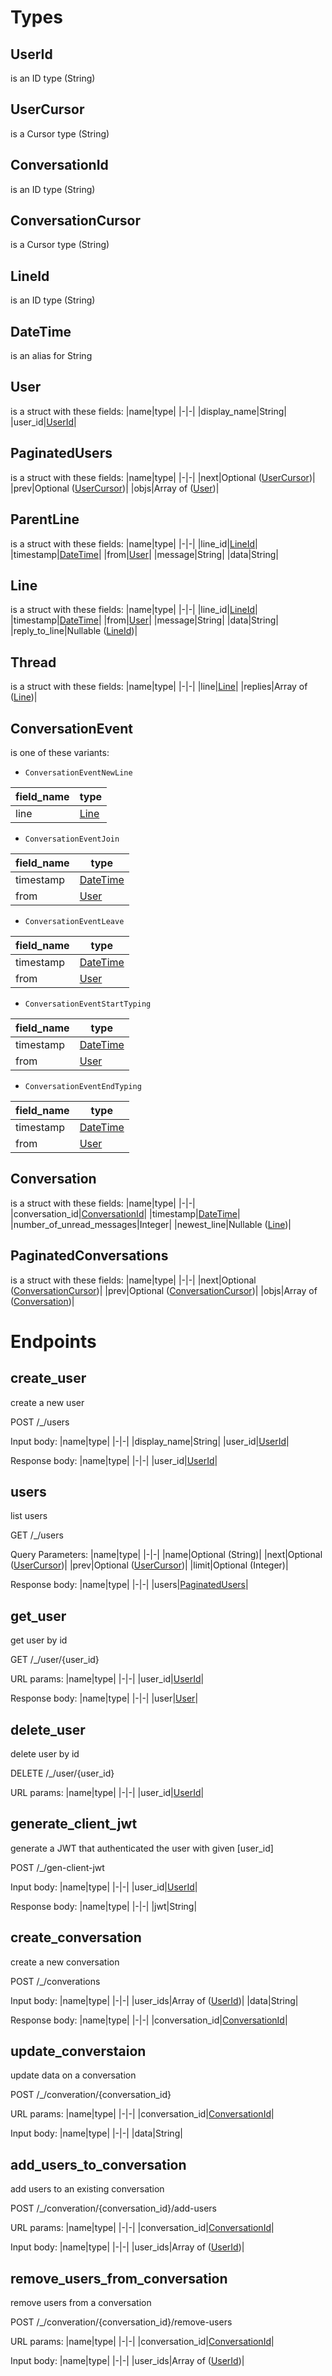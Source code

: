 <!-- AUTOMATICALLY GENERATED BY codegen/main.ml -->

# Types

## UserId

is an ID type (String)

## UserCursor

is a Cursor type (String)

## ConversationId

is an ID type (String)

## ConversationCursor

is a Cursor type (String)

## LineId

is an ID type (String)

## <a name="DateTime">DateTime</a>

  is an alias for String

## <a name="User">User</a>

is a struct with these fields:
|name|type|
|-|-|
|display_name|String|
|user_id|[UserId](#UserId)|

## <a name="PaginatedUsers">PaginatedUsers</a>

is a struct with these fields:
|name|type|
|-|-|
|next|Optional ([UserCursor](#UserCursor))|
|prev|Optional ([UserCursor](#UserCursor))|
|objs|Array of ([User](#User))|

## <a name="ParentLine">ParentLine</a>

is a struct with these fields:
|name|type|
|-|-|
|line_id|[LineId](#LineId)|
|timestamp|[DateTime](#DateTime)|
|from|[User](#User)|
|message|String|
|data|String|

## <a name="Line">Line</a>

is a struct with these fields:
|name|type|
|-|-|
|line_id|[LineId](#LineId)|
|timestamp|[DateTime](#DateTime)|
|from|[User](#User)|
|message|String|
|data|String|
|reply_to_line|Nullable ([LineId](#LineId))|

## <a name="Thread">Thread</a>

is a struct with these fields:
|name|type|
|-|-|
|line|[Line](#Line)|
|replies|Array of ([Line](#Line))|

## <a name="ConversationEvent">ConversationEvent</a>

  is one of these variants:

* `ConversationEventNewLine`

|field_name|type|
|-|-|
|line|[Line](#Line)|

* `ConversationEventJoin`

|field_name|type|
|-|-|
|timestamp|[DateTime](#DateTime)|
|from|[User](#User)|

* `ConversationEventLeave`

|field_name|type|
|-|-|
|timestamp|[DateTime](#DateTime)|
|from|[User](#User)|

* `ConversationEventStartTyping`

|field_name|type|
|-|-|
|timestamp|[DateTime](#DateTime)|
|from|[User](#User)|

* `ConversationEventEndTyping`

|field_name|type|
|-|-|
|timestamp|[DateTime](#DateTime)|
|from|[User](#User)|


## <a name="Conversation">Conversation</a>

is a struct with these fields:
|name|type|
|-|-|
|conversation_id|[ConversationId](#ConversationId)|
|timestamp|[DateTime](#DateTime)|
|number_of_unread_messages|Integer|
|newest_line|Nullable ([Line](#Line))|

## <a name="PaginatedConversations">PaginatedConversations</a>

is a struct with these fields:
|name|type|
|-|-|
|next|Optional ([ConversationCursor](#ConversationCursor))|
|prev|Optional ([ConversationCursor](#ConversationCursor))|
|objs|Array of ([Conversation](#Conversation))|

# Endpoints

## <a name="create_user">create_user</a>

create a new user

POST /_/users

Input body:
  |name|type|
  |-|-|
  |display_name|String|
  |user_id|[UserId](#UserId)|

Response body:
  |name|type|
  |-|-|
  |user_id|[UserId](#UserId)|

## <a name="users">users</a>

list users

GET /_/users

Query Parameters:
  |name|type|
  |-|-|
  |name|Optional (String)|
  |next|Optional ([UserCursor](#UserCursor))|
  |prev|Optional ([UserCursor](#UserCursor))|
  |limit|Optional (Integer)|

Response body:
  |name|type|
  |-|-|
  |users|[PaginatedUsers](#PaginatedUsers)|

## <a name="get_user">get_user</a>

get user by id

GET /_/user/{user_id}

URL params:
  |name|type|
  |-|-|
  |user_id|[UserId](#UserId)|

Response body:
  |name|type|
  |-|-|
  |user|[User](#User)|

## <a name="delete_user">delete_user</a>

delete user by id

DELETE /_/user/{user_id}

URL params:
  |name|type|
  |-|-|
  |user_id|[UserId](#UserId)|

## <a name="generate_client_jwt">generate_client_jwt</a>

generate a JWT that authenticated the user with given [user_id]

POST /_/gen-client-jwt

Input body:
  |name|type|
  |-|-|
  |user_id|[UserId](#UserId)|

Response body:
  |name|type|
  |-|-|
  |jwt|String|

## <a name="create_conversation">create_conversation</a>

create a new conversation

POST /_/converations

Input body:
  |name|type|
  |-|-|
  |user_ids|Array of ([UserId](#UserId))|
  |data|String|

Response body:
  |name|type|
  |-|-|
  |conversation_id|[ConversationId](#ConversationId)|

## <a name="update_converstaion">update_converstaion</a>

update data on a conversation

POST /_/converation/{conversation_id}

URL params:
  |name|type|
  |-|-|
  |conversation_id|[ConversationId](#ConversationId)|

Input body:
  |name|type|
  |-|-|
  |data|String|

## <a name="add_users_to_conversation">add_users_to_conversation</a>

add users to an existing conversation

POST /_/converation/{conversation_id}/add-users

URL params:
  |name|type|
  |-|-|
  |conversation_id|[ConversationId](#ConversationId)|

Input body:
  |name|type|
  |-|-|
  |user_ids|Array of ([UserId](#UserId))|

## <a name="remove_users_from_conversation">remove_users_from_conversation</a>

remove users from a conversation

POST /_/converation/{conversation_id}/remove-users

URL params:
  |name|type|
  |-|-|
  |conversation_id|[ConversationId](#ConversationId)|

Input body:
  |name|type|
  |-|-|
  |user_ids|Array of ([UserId](#UserId))|